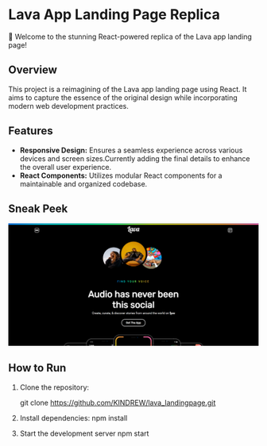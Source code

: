 # Lava App Landing Page Replica

🚀 Welcome to the stunning React-powered replica of the Lava app landing page!

## Overview

This project is a reimagining of the Lava app landing page using React. It aims to capture the essence of the original design while incorporating modern web development practices.

## Features

- **Responsive Design:** Ensures a seamless experience across various devices and screen sizes.Currently adding the final details to enhance the overall user experience.
- **React Components:** Utilizes modular React components for a maintainable and organized codebase.

## Sneak Peek

![Lava Landing Page Replica](src/assets/images/Screenshot.png)

## How to Run

1. Clone the repository:

   git clone https://github.com/KINDREW/lava_landingpage.git

2. Install dependencies:
   npm install

3. Start the development server
   npm start
